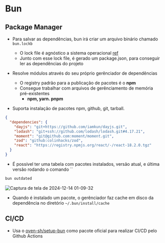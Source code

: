 # Bun

## Package Manager

- Para salvar as dependências, bun irá criar um arquivo binário chamado `bun.lockb`
  - O lock file é agnóstico a sistema operacional [ref](https://bun.sh/docs/install/lockfile#platform-specific-dependencies)
  - Junto com esse lock file, é gerado um package.json, para conseguir ler as dependências do projeto 
- Resolve módulos através do seu próprio gerênciador de dependências
  - O registry padrão para a publicação de pacotes é o **npm**
  - Consegue trabalhar com arquivos de gerênciamento de memória pré-existentes
    - **npm, yarn. pnpm**

- Suporta instalação de pacotes npm, github, git, tarball.
```json
{
  "dependencies": {
    "dayjs": "git+https://github.com/iamkun/dayjs.git",
    "lodash": "git+ssh://github.com/lodash/lodash.git#4.17.21",
    "moment": "git@github.com:moment/moment.git",
    "zod": "github:colinhacks/zod",
    "react": "https://registry.npmjs.org/react/-/react-18.2.0.tgz"
  }
}
```

- É possível ter uma tabela com pacotes instalados, versão atual, e última versão rodando o comando ``
```zsh
bun outdated
```

![Captura de tela de 2024-12-14 01-09-32](https://github.com/user-attachments/assets/5b3cdcae-dfc9-486e-9e46-59ac2a7ec24e)

- Quando é instalado um pacote, o gerênciador faz cache em disco da dependência no diretório `~/.bun/install/cache`

## CI/CD

- Usa o [oven-sh/setup-bun](https://github.com/oven-sh/setup-bun) como pacote oficial para realizar CI/CD pelo Github Actions
